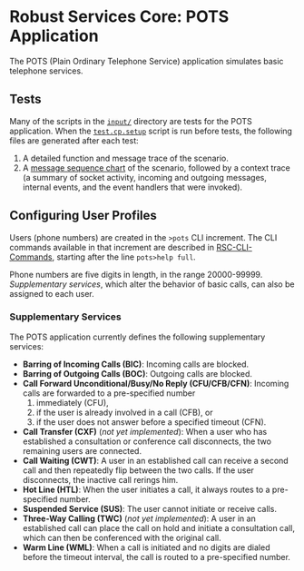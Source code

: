 # Robust Services Core: POTS Application

The POTS (Plain Ordinary Telephone Service) application simulates basic telephone
services.

## Tests

Many of the scripts in the [`input/`](/input) directory are tests for the POTS application.
When the [`test.cp.setup`](/input/test.cp.setup.txt) script is run before tests, the following
files are generated after each test:
1. A detailed function and message trace of the scenario.
2. A [message sequence chart](http://en.wikipedia.org/wiki/Message_sequence_chart) of the
scenario, followed by a context trace (a summary of socket activity, incoming and outgoing
messages, internal events, and the event handlers that were invoked).

## Configuring User Profiles

Users (phone numbers) are created in the `>pots` CLI increment.  The CLI commands
available in that increment are described in [RSC-CLI-Commands](/docs/RSC-CLI-Commands.pdf),
starting after the line `pots>help full`.

Phone numbers are five digits in length, in the range 20000-99999.  *Supplementary services*,
which alter the behavior of basic calls, can also be assigned to each user.

### Supplementary Services
The POTS application currently defines the following supplementary services:
* **Barring of Incoming Calls (BIC)**: Incoming calls are blocked.
* **Barring of Outgoing Calls (BOC)**: Outgoing calls are blocked.
* **Call Forward Unconditional/Busy/No Reply (CFU/CFB/CFN)**: Incoming calls are
forwarded to a pre-specified number
  1. immediately (CFU),
  2. if the user is already involved in a call (CFB), or
  3. if the user does not answer before a specified timeout (CFN).
* **Call Transfer (CXF)** (*not yet implemented*): When a user who has established
a consultation or conference call disconnects, the two remaining users are connected.
* **Call Waiting (CWT)**: A user in an established call can receive a second call and
then repeatedly flip between the two calls.  If the user disconnects, the inactive
call rerings him.
* **Hot Line (HTL)**: When the user initiates a call, it always routes to a pre-specified
number.
* **Suspended Service (SUS)**: The user cannot initiate or receive calls.
* **Three-Way Calling (TWC)** (*not yet implemented*): A user in an established call can
place the call on hold and initiate a consultation call, which can then be conferenced with
the original call.
* **Warm Line (WML)**: When a call is initiated and no digits are dialed before the timeout
interval, the call is routed to a pre-specified number.
